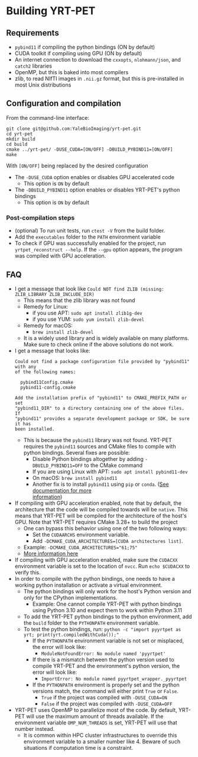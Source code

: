 # Building YRT-PET

## Requirements

- `pybind11` if compiling the python bindings (ON by default)
- CUDA toolkit if compiling using GPU (ON by default)
- An internet connection to download the `cxxopts`, `nlohmann/json`,
  and `catch2` libraries
- OpenMP, but this is baked into most compilers
- zlib, to read NIfTI images in `.nii.gz` format, but this is pre-installed
  in most Unix distributions

## Configuration and compilation

From the command-line interface:

`git clone git@github.com:YaleBioImaging/yrt-pet.git`\
`cd yrt-pet`\
`mkdir build`\
`cd build`\
`cmake ../yrt-pet/ -DUSE_CUDA=[ON/OFF] -DBUILD_PYBIND11=[ON/OFF]`\
`make`

With `[ON/OFF]` being replaced by the desired configuration

- The `-DUSE_CUDA` option enables or disables GPU accelerated code
    - This option is `ON` by default
- The `-DBUILD_PYBIND11` option enables or disables YRT-PET's python bindings
    - This option is `ON` by default

### Post-compilation steps

- (optional) To run unit tests, run `ctest -V` from the build folder.
- Add the `executables` folder to the `PATH` environment variable
- To check if GPU was successfully enabled for the project, run
  `yrtpet_reconstruct --help`. If the `--gpu` option appears, the program was
  compiled with GPU acceleration.

## FAQ

- I get a message that look like
  ``Could NOT find ZLIB (missing: ZLIB_LIBRARY ZLIB_INCLUDE_DIR)``
    - This means that the zlib library was not found
    - Remedy for Linux:
        - if you use APT: `sudo apt install zlib1g-dev`
        - if you use YUM: `sudo yum install zlib-devel`
    - Remedy for macOS:
        - `brew install zlib-devel`
    - It is a widely used library and is widely available on many platforms.
      Make sure to check online if the above solutions do not work.
- I get a message that looks like:
  ```
  Could not find a package configuration file provided by "pybind11" with any
  of the following names:

    pybind11Config.cmake
    pybind11-config.cmake

  Add the installation prefix of "pybind11" to CMAKE_PREFIX_PATH or set
  "pybind11_DIR" to a directory containing one of the above files.  If
  "pybind11" provides a separate development package or SDK, be sure it has
  been installed.
  ```
    - This is because the `pybind11` library was not found. YRT-PET requires the
      `pybind11` sources and CMake files to compile with python bindings.
      Several fixes are possible:
        - Disable Python bindings altogether by adding `-DBUILD_PYBIND11=OFF` to
          the CMake command
        - If you are using Linux with APT: ``sudo apt install pybind11-dev``
        - On macOS: `brew install pybind11`
        - Another fix is to install `pybind11` using `pip` or `conda`.
          ([See documentation for more\
          information](https://pybind11.readthedocs.io/en/stable/installing.html))
- If compiling with GPU acceleration enabled, note that by default, the
  architecture
  that the code will be compiled towards will be `native`. This means that
  YRT-PET will be compiled for the architecture of the host's GPU. Note that
  YRT-PET requires CMake 3.28+ to build the project
    - One can bypass this behavior using one of the two following ways:
        - Set the `CUDAARCHS` environment variable.
        - Add `-DCMAKE_CUDA_ARCHITECTURES=[CUDA architectures list]`.
    - Example: `-DCMAKE_CUDA_ARCHITECTURES="61;75"`
    - [More information here](https://cmake.org/cmake/help/latest/prop_tgt/CUDA_ARCHITECTURES.html)
- If compiling with GPU acceleration enabled, make sure the `CUDACXX`
  environment variable
  is set to the location of `nvcc`. Run `echo $CUDACXX` to verify this.
- In order to compile with the python bindings, one needs to have a working
  python installation or activate a virtual environment.
    - The python bindings will only work for the host's Python version and only
      for the CPython implementations.
        - Example: One cannot compile YRT-PET with python bindings using Python
          3.10 and expect them to work within Python 3.11
    - To add the YRT-PET python bindings to the python environment, add
      the `build` folder to the `PYTHONPATH` environment variable.
    - To test the python bindings,
      run: `python -c "import pyyrtpet as yrt; print(yrt.compiledWithCuda());"`
        - If the `PYTHONPATH` environment variable is not set or misplaced,
          the error will look like:
            - `ModuleNotFoundError: No module named 'pyyrtpet'`
        - If there is a mismatch between the python version used to compile
          YRT-PET and the environment's python version, the error will look
          like:
            - `ImportError: No module named pyyrtpet_wrapper._pyyrtpet`
        - If the `PYTHONPATH` environment is properly set and the python
          versions match, the command will either print `True` or `False`.
            - `True` if the project was compiled with `-DUSE_CUDA=ON`
            - `False` if the project was compiled with `-DUSE_CUDA=OFF`
- YRT-PET uses OpenMP to parallelize most of the code. By default,
  YRT-PET will use the maximum amount of threads available. If the environment
  variable `OMP_NUM_THREADS` is set, YRT-PET will use that number instead.
    - It is common within HPC cluster infrastructures to override this
      environment variable to a smaller number like 4. Beware of such situations
      if computation time is a constraint.
